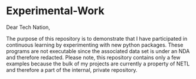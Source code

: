 # Experimental-Work

Dear Tech Nation,

The purpose of this repository is to demonstrate that I have participated in continuous learning by experimenting with new python packages. These programs are not executable since the associated data set is under an NDA and therefore redacted. Please note, this repository contains only a few examples because the bulk of my projects are currently a property of NETL and therefore a part of the internal, private repository.
